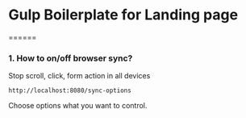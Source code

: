 # Gulp Boilerplate for Landing page
======

### 1. How to on/off browser sync?
Stop scroll, click, form action in all devices

```
http://localhost:8080/sync-options
```
Choose options what you want to control.
